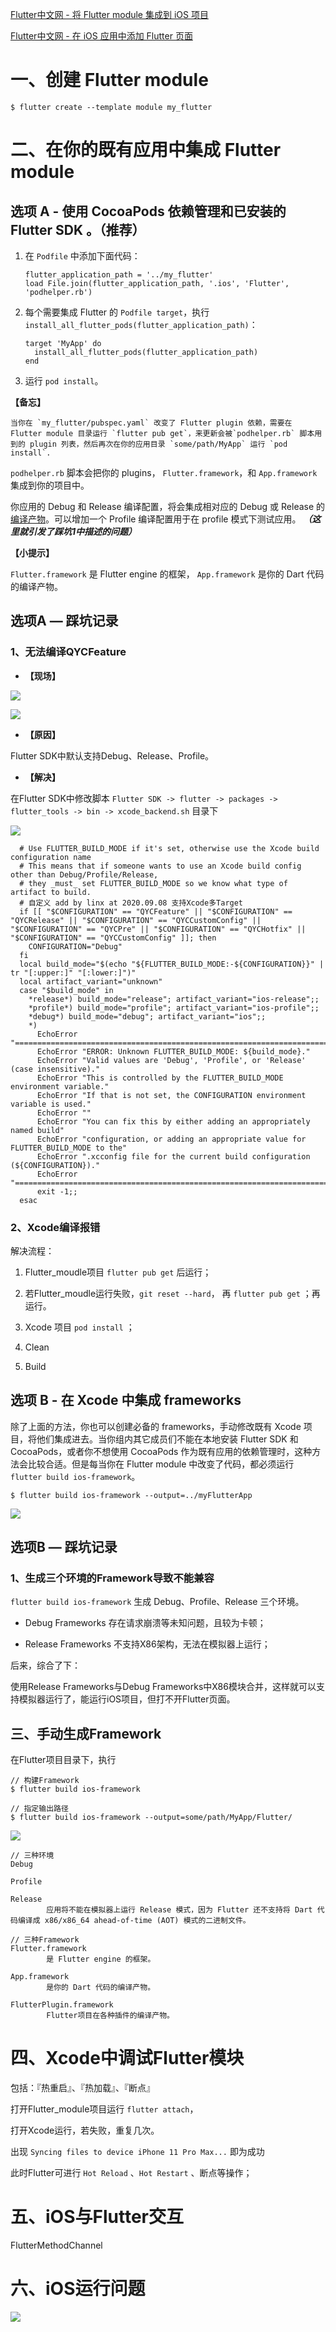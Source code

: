 [Flutter中文网 - 将 Flutter module 集成到 iOS 项目](https://flutter.cn/docs/development/add-to-app/ios/project-setup)

[Flutter中文网 - 在 iOS 应用中添加 Flutter 页面](https://flutter.cn/docs/development/add-to-app/ios/add-flutter-screen#create-a-flutterengine)





# 一、创建 Flutter module

```
$ flutter create --template module my_flutter
```



# 二、在你的既有应用中集成 Flutter module

## 选项 A - 使用 CocoaPods 依赖管理和已安装的 Flutter SDK 。（推荐）

1. 在 `Podfile` 中添加下面代码：

   ```
   flutter_application_path = '../my_flutter'
   load File.join(flutter_application_path, '.ios', 'Flutter', 'podhelper.rb')
   ```

2. 每个需要集成 Flutter 的 `Podfile target`，执行 `install_all_flutter_pods(flutter_application_path)`：

   ```
   target 'MyApp' do
     install_all_flutter_pods(flutter_application_path)
   end
   ```

3. 运行 `pod install`。



**【备忘】**

```
当你在 `my_flutter/pubspec.yaml` 改变了 Flutter plugin 依赖，需要在 Flutter module 目录运行 `flutter pub get`，来更新会被`podhelper.rb` 脚本用到的 plugin 列表，然后再次在你的应用目录 `some/path/MyApp` 运行 `pod install`.
```



`podhelper.rb` 脚本会把你的 plugins， `Flutter.framework`，和 `App.framework` 集成到你的项目中。



你应用的 Debug 和 Release 编译配置，将会集成相对应的 Debug 或 Release 的 [编译产物](https://flutter.cn/docs/testing/build-modes)。可以增加一个 Profile 编译配置用于在 profile 模式下测试应用。 ***（这里就引发了踩坑1中描述的问题）***



**【小提示】**

`Flutter.framework` 是 Flutter engine 的框架， `App.framework` 是你的 Dart 代码的编译产物。



## 选项A — 踩坑记录

### 1、无法编译QYCFeature

* **【现场】**

![](media_iOSAddFlutter/001.jpg)

![](media_iOSAddFlutter/002.jpg)



* **【原因】**

Flutter SDK中默认支持Debug、Release、Profile。



* **【解决】**

在Flutter SDK中修改脚本 `Flutter SDK -> flutter -> packages -> flutter_tools -> bin -> xcode_backend.sh` 目录下

![](media_iOSAddFlutter/004.jpg)

```
  # Use FLUTTER_BUILD_MODE if it's set, otherwise use the Xcode build configuration name
  # This means that if someone wants to use an Xcode build config other than Debug/Profile/Release,
  # they _must_ set FLUTTER_BUILD_MODE so we know what type of artifact to build.
  # 自定义 add by linx at 2020.09.08 支持Xcode多Target
  if [[ "$CONFIGURATION" == "QYCFeature" || "$CONFIGURATION" == "QYCRelease" || "$CONFIGURATION" == "QYCCustomConfig" || "$CONFIGURATION" == "QYCPre" || "$CONFIGURATION" == "QYCHotfix" || "$CONFIGURATION" == "QYCCustomConfig" ]]; then
    CONFIGURATION="Debug"
  fi
  local build_mode="$(echo "${FLUTTER_BUILD_MODE:-${CONFIGURATION}}" | tr "[:upper:]" "[:lower:]")"
  local artifact_variant="unknown"
  case "$build_mode" in
    *release*) build_mode="release"; artifact_variant="ios-release";;
    *profile*) build_mode="profile"; artifact_variant="ios-profile";;
    *debug*) build_mode="debug"; artifact_variant="ios";;
    *)
      EchoError "========================================================================"
      EchoError "ERROR: Unknown FLUTTER_BUILD_MODE: ${build_mode}."
      EchoError "Valid values are 'Debug', 'Profile', or 'Release' (case insensitive)."
      EchoError "This is controlled by the FLUTTER_BUILD_MODE environment variable."
      EchoError "If that is not set, the CONFIGURATION environment variable is used."
      EchoError ""
      EchoError "You can fix this by either adding an appropriately named build"
      EchoError "configuration, or adding an appropriate value for FLUTTER_BUILD_MODE to the"
      EchoError ".xcconfig file for the current build configuration (${CONFIGURATION})."
      EchoError "========================================================================"
      exit -1;;
  esac
```



### 2、Xcode编译报错

解决流程：

1. Flutter_moudle项目 `flutter pub get` 后运行；
2. 若Flutter_moudle运行失败，`git reset --hard`， 再  `flutter pub get` ；再运行。

2. Xcode 项目 `pod install` ；
3. Clean
4. Build





## 选项 B - 在 Xcode 中集成 frameworks

除了上面的方法，你也可以创建必备的 frameworks，手动修改既有 Xcode 项目，将他们集成进去。当你组内其它成员们不能在本地安装 Flutter SDK 和 CocoaPods，或者你不想使用 CocoaPods 作为既有应用的依赖管理时，这种方法会比较合适。但是每当你在 Flutter module 中改变了代码，都必须运行 `flutter build ios-framework`。



```
$ flutter build ios-framework --output=../myFlutterApp
```

![](media_iOSAddFlutter/003.jpg)



## 选项B — 踩坑记录

### 1、生成三个环境的Framework导致不能兼容

`flutter build ios-framework` 生成 Debug、Profile、Release 三个环境。

* Debug Frameworks 存在请求崩溃等未知问题，且较为卡顿；

* Release Frameworks 不支持X86架构，无法在模拟器上运行；



后来，综合了下：

使用Release Frameworks与Debug Frameworks中X86模块合并，这样就可以支持模拟器运行了，能运行iOS项目，但打不开Flutter页面。



## 三、手动生成Framework

在Flutter项目目录下，执行

```
// 构建Framework
$ flutter build ios-framework

// 指定输出路径
$ flutter build ios-framework --output=some/path/MyApp/Flutter/
```

![](media_iOSAddFlutter/005.jpg)



```
// 三种环境
Debug

Profile

Release
		应用将不能在模拟器上运行 Release 模式，因为 Flutter 还不支持将 Dart 代码编译成 x86/x86_64 ahead-of-time (AOT) 模式的二进制文件。
```



```
// 三种Framework
Flutter.framework
		是 Flutter engine 的框架。

App.framework
		是你的 Dart 代码的编译产物。

FlutterPlugin.framework
		Flutter项目在各种插件的编译产物。
```



# 四、Xcode中调试Flutter模块

包括：『热重启』、『热加载』、『断点』



打开Flutter_module项目运行 `flutter attach`，

打开Xcode运行，若失败，重复几次。

出现 `Syncing files to device iPhone 11 Pro Max...` 即为成功

此时Flutter可进行 `Hot Reload` 、`Hot Restart` 、断点等操作；



# 五、iOS与Flutter交互



FlutterMethodChannel





# 六、iOS运行问题

![](media_iOSAddFlutter/iOS集成Flutter.png)
























